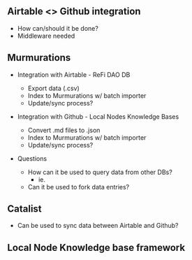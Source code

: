 

## Airtable <> Github integration

- How can/should it be done?
- Middleware needed

## Murmurations

- Integration with Airtable - ReFi DAO DB
  - Export data (.csv)
  - Index to Murmurations w/ batch importer
  - Update/sync process?

- Integration with Github - Local Nodes Knowledge Bases
  - Convert .md files to .json
  - Index to Murmurations w/ batch importer
  - Update/sync process?

- Questions
  - How can it be used to query data from other DBs?
    - ie. 
  - Can it be used to fork data entries?

## Catalist

- Can be used to sync data between Airtable and Github?

## Local Node Knowledge base framework

